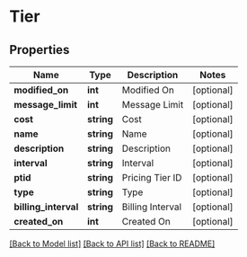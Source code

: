 # Tier

## Properties
Name | Type | Description | Notes
------------ | ------------- | ------------- | -------------
**modified_on** | **int** | Modified On | [optional] 
**message_limit** | **int** | Message Limit | [optional] 
**cost** | **string** | Cost | [optional] 
**name** | **string** | Name | [optional] 
**description** | **string** | Description | [optional] 
**interval** | **string** | Interval | [optional] 
**ptid** | **string** | Pricing Tier ID | [optional] 
**type** | **string** | Type | [optional] 
**billing_interval** | **string** | Billing Interval | [optional] 
**created_on** | **int** | Created On | [optional] 

[[Back to Model list]](../README.md#documentation-for-models) [[Back to API list]](../README.md#documentation-for-api-endpoints) [[Back to README]](../README.md)


